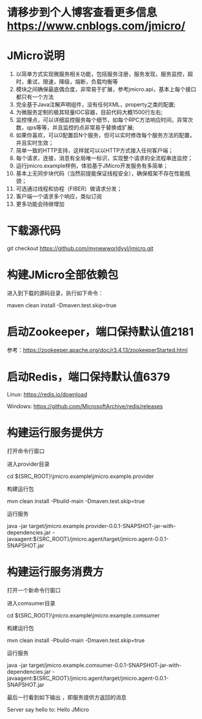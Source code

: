 #  请移步到个人博客查看更多信息 https://www.cnblogs.com/jmicro/

# JMicro说明
1. 以简单方式实现微服务相关功能，包括服务注册，服务发现，服务监控，超时，重试，限速，降级，熔断，负载均衡等
2. 模块之间确保最底偶合度，非常易于扩展，参考jmicro.api，基本上每个接口都只有一个方法
3. 完全基于Java注解声明组件，没有任何XML，property之类的配置;
4. 为微服务定制的极其轻量IOC容器，目前代码大概1500行左右;
5. 监控埋点，可以详细监控服务每个细节，如每个RPC方法响应时间，异常次数，qps等等，并且监控的点非常易于替换或扩展;
6. 如果你喜欢，可以0配置启N个服务，但可以实时修改每个服务方法的配置，并且实时生效；
7. 简单一致的HTTP支持，这样就可以以HTTP方式接入任何客户端；
8. 每个请求，连接，消息有全局唯一标识，实现整个请求的全流程串连监控；
9. 运行jmicro.example样例，体验基于JMicro开发服务有多简单；
10. 基本上无同步块代码（当然前提能保证线程安全），确保框架不存在性能瓶颈；
11. 可选通过线程和协程（FIBER）做请求分发；
12. 客户端一个请求多个响应，类似订阅
13. 更多功能会持继增加

# 下载源代码
git checkout https://github.com/mynewworldyyl/jmicro.git

# 构建JMicro全部依赖包
进入到下载的源码目录，执行如下命令：

maven clean install  -Dmaven.test.skip=true

# 启动Zookeeper，端口保持默认值2181
 参考：https://zookeeper.apache.org/doc/r3.4.13/zookeeperStarted.html
 
# 启动Redis，端口保持默认值6379
 Linux: https://redis.io/download
 
 Windows: https://github.com/MicrosoftArchive/redis/releases
 
# 构建运行服务提供方

打开命令行窗口

进入provider目录

cd ${SRC_ROOT}\jmicro.example\jmicro.example.provider

构建运行包

mvn clean install -Pbuild-main -Dmaven.test.skip=true

运行服务

java -jar target/jmicro.example.provider-0.0.1-SNAPSHOT-jar-with-dependencies.jar -javaagent:${SRC_ROOT}/jmicro.agent/target/jmicro.agent-0.0.1-SNAPSHOT.jar


# 构建运行服务消费方

打开一个新命令行窗口

进入comsumer目录

cd ${SRC_ROOT}\jmicro.example\jmicro.example.comsumer

构建运行包

mvn clean install -Pbuild-main  -Dmaven.test.skip=true

运行服务

java -jar target/jmicro.example.comsumer-0.0.1-SNAPSHOT-jar-with-dependencies.jar -javaagent:${SRC_ROOT}/jmicro.agent/target/jmicro.agent-0.0.1-SNAPSHOT.jar

最后一行看到如下输出 ，即服务提供方返回的消息

Server say hello to: Hello JMicro





